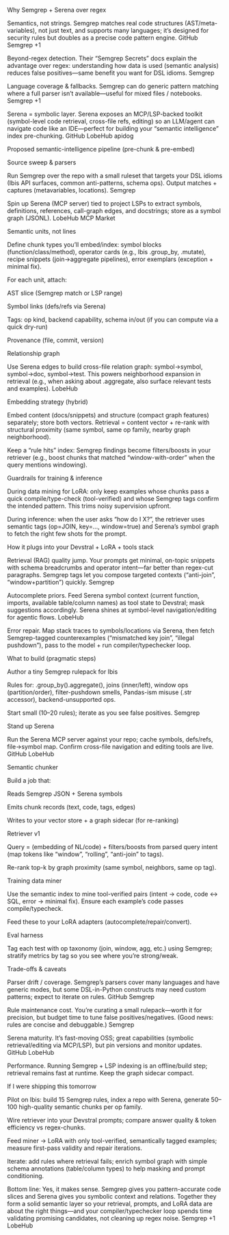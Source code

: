 Why Semgrep + Serena over regex

Semantics, not strings. Semgrep matches real code structures (AST/meta-variables), not just text, and supports many languages; it’s designed for security rules but doubles as a precise code pattern engine. 
GitHub
Semgrep
+1

Beyond-regex detection. Their “Semgrep Secrets” docs explain the advantage over regex: understanding how data is used (semantic analysis) reduces false positives—same benefit you want for DSL idioms. 
Semgrep

Language coverage & fallbacks. Semgrep can do generic pattern matching where a full parser isn’t available—useful for mixed files / notebooks. 
Semgrep
+1

Serena = symbolic layer. Serena exposes an MCP/LSP-backed toolkit (symbol-level code retrieval, cross-file refs, editing) so an LLM/agent can navigate code like an IDE—perfect for building your “semantic intelligence” index pre-chunking. 
GitHub
LobeHub
apidog

Proposed semantic-intelligence pipeline (pre-chunk & pre-embed)

Source sweep & parsers

Run Semgrep over the repo with a small ruleset that targets your DSL idioms (Ibis API surfaces, common anti-patterns, schema ops). Output matches + captures (metavariables, locations). 
Semgrep

Spin up Serena (MCP server) tied to project LSPs to extract symbols, definitions, references, call-graph edges, and docstrings; store as a symbol graph (JSONL). 
LobeHub
MCP Market

Semantic units, not lines

Define chunk types you’ll embed/index: symbol blocks (function/class/method), operator cards (e.g., Ibis .group_by, .mutate), recipe snippets (join→aggregate pipelines), error exemplars (exception + minimal fix).

For each unit, attach:

AST slice (Semgrep match or LSP range)

Symbol links (defs/refs via Serena)

Tags: op kind, backend capability, schema in/out (if you can compute via a quick dry-run)

Provenance (file, commit, version)

Relationship graph

Use Serena edges to build cross-file relation graph: symbol→symbol, symbol→doc, symbol→test. This powers neighborhood expansion in retrieval (e.g., when asking about .aggregate, also surface relevant tests and examples). 
LobeHub

Embedding strategy (hybrid)

Embed content (docs/snippets) and structure (compact graph features) separately; store both vectors. Retrieval = content vector + re-rank with structural proximity (same symbol, same op family, nearby graph neighborhood).

Keep a “rule hits” index: Semgrep findings become filters/boosts in your retriever (e.g., boost chunks that matched “window-with-order” when the query mentions windowing).

Guardrails for training & inference

During data mining for LoRA: only keep examples whose chunks pass a quick compile/type-check (tool-verified) and whose Semgrep tags confirm the intended pattern. This trims noisy supervision upfront.

During inference: when the user asks “how do I X?”, the retriever uses semantic tags (op=JOIN, key=…, window=true) and Serena’s symbol graph to fetch the right few shots for the prompt.

How it plugs into your Devstral + LoRA + tools stack

Retrieval (RAG) quality jump. Your prompts get minimal, on-topic snippets with schema breadcrumbs and operator intent—far better than regex-cut paragraphs. Semgrep tags let you compose targeted contexts (“anti-join”, “window+partition”) quickly. 
Semgrep

Autocomplete priors. Feed Serena symbol context (current function, imports, available table/column names) as tool state to Devstral; mask suggestions accordingly. Serena shines at symbol-level navigation/editing for agentic flows. 
LobeHub

Error repair. Map stack traces to symbols/locations via Serena, then fetch Semgrep-tagged counterexamples (“mismatched key join”, “illegal pushdown”), pass to the model + run compiler/typechecker loop.

What to build (pragmatic steps)

Author a tiny Semgrep rulepack for Ibis

Rules for: .group_by().aggregate(), joins (inner/left), window ops (partition/order), filter-pushdown smells, Pandas-ism misuse (.str accessor), backend-unsupported ops.

Start small (10–20 rules); iterate as you see false positives. 
Semgrep

Stand up Serena

Run the Serena MCP server against your repo; cache symbols, defs/refs, file→symbol map. Confirm cross-file navigation and editing tools are live. 
GitHub
LobeHub

Semantic chunker

Build a job that:

Reads Semgrep JSON + Serena symbols

Emits chunk records (text, code, tags, edges)

Writes to your vector store + a graph sidecar (for re-ranking)

Retriever v1

Query = (embedding of NL/code) + filters/boosts from parsed query intent (map tokens like “window”, “rolling”, “anti-join” to tags).

Re-rank top-k by graph proximity (same symbol, neighbors, same op tag).

Training data miner

Use the semantic index to mine tool-verified pairs (intent → code, code ↔ SQL, error → minimal fix). Ensure each example’s code passes compile/typecheck.

Feed these to your LoRA adapters (autocomplete/repair/convert).

Eval harness

Tag each test with op taxonomy (join, window, agg, etc.) using Semgrep; stratify metrics by tag so you see where you’re strong/weak.

Trade-offs & caveats

Parser drift / coverage. Semgrep’s parsers cover many languages and have generic modes, but some DSL-in-Python constructs may need custom patterns; expect to iterate on rules. 
GitHub
Semgrep

Rule maintenance cost. You’re curating a small rulepack—worth it for precision, but budget time to tune false positives/negatives. (Good news: rules are concise and debuggable.) 
Semgrep

Serena maturity. It’s fast-moving OSS; great capabilities (symbolic retrieval/editing via MCP/LSP), but pin versions and monitor updates. 
GitHub
LobeHub

Performance. Running Semgrep + LSP indexing is an offline/build step; retrieval remains fast at runtime. Keep the graph sidecar compact.

If I were shipping this tomorrow

Pilot on Ibis: build 15 Semgrep rules, index a repo with Serena, generate 50–100 high-quality semantic chunks per op family.

Wire retriever into your Devstral prompts; compare answer quality & token efficiency vs regex-chunks.

Feed miner → LoRA with only tool-verified, semantically tagged examples; measure first-pass validity and repair iterations.

Iterate: add rules where retrieval fails; enrich symbol graph with simple schema annotations (table/column types) to help masking and prompt conditioning.

Bottom line: Yes, it makes sense. Semgrep gives you pattern-accurate code slices and Serena gives you symbolic context and relations. Together they form a solid semantic layer so your retrieval, prompts, and LoRA data are about the right things—and your compiler/typechecker loop spends time validating promising candidates, not cleaning up regex noise. 
Semgrep
+1
LobeHub
